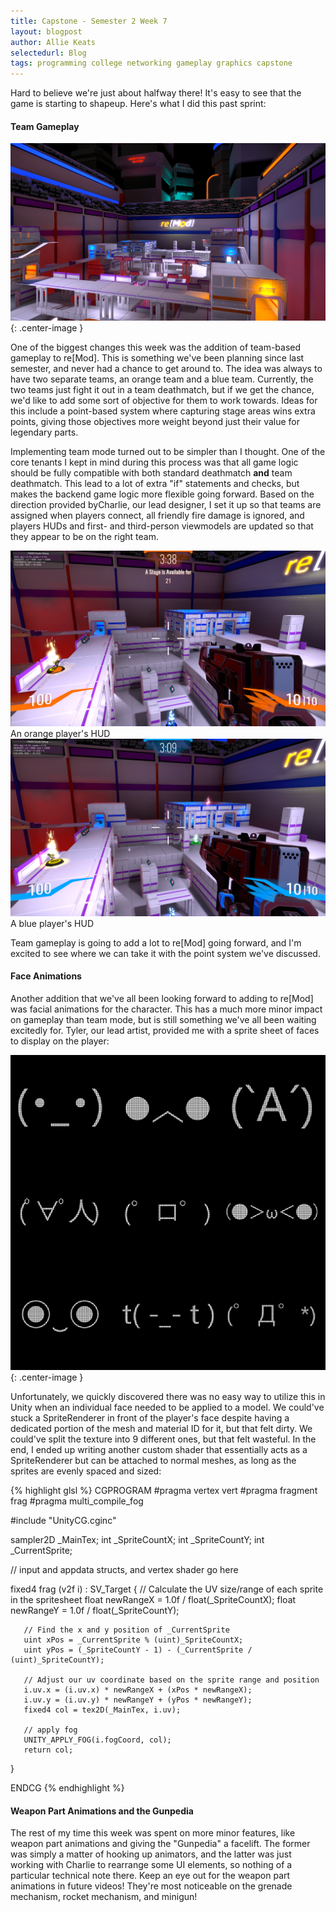 ```yaml
---
title: Capstone - Semester 2 Week 7
layout: blogpost
author: Allie Keats
selectedurl: Blog
tags: programming college networking gameplay graphics capstone
---
```

Hard to believe we're just about halfway there! It's easy to see that the game is starting to shapeup. Here's what I did this past sprint:

<!--more-->

#### Team Gameplay

![New Team-Based Arena Art](/assets/img/blog/capstone/s2w7-newart.png){: .center-image }

One of the biggest changes this week was the addition of team-based gameplay to re[Mod]. This is something we've been planning since last semester, and never had a chance to get around to. The idea was always to have two separate teams, an orange team and a blue team. Currently, the two teams just fight it out in a team deathmatch, but if we get the chance, we'd like to add some sort of objective for them to work towards. Ideas for this include a point-based system where capturing stage areas wins extra points, giving those objectives more weight beyond just their value for legendary parts.

Implementing team mode turned out to be simpler than I thought. One of the core tenants I kept in mind during this process was that all game logic should be fully compatible with both standard deathmatch **and** team deathmatch. This lead to a lot of extra "if" statements and checks, but makes the backend game logic more flexible going forward. Based on the direction provided byCharlie, our lead designer, I set it up so that teams are assigned when players connect, all friendly fire damage is ignored, and players HUDs and first- and third-person viewmodels are updated so that they appear to be on the right team.

<p> <!-- It's just easier to do columns in HTML, as sad as it is to stick this in the middle... -->
<div class="flex flex-wrap">
    <div class="w-full md:w-1/2 mb-6 md:m-0">
        <div>
            <div class="text-center md:pr-4">
                <img class="w-full" src="/assets/img/blog/capstone/s2w7-orange.png">
                <span>An orange player's HUD</span>
            </div>
        </div>
    </div>
    <div class="w-full md:w-1/2">
        <div>
            <div class="text-center md:pl-4">
                <img class="w-full" src="/assets/img/blog/capstone/s2w7-blue.png">
                <div>A blue player's HUD</div>
            </div>
        </div>
    </div>
</div>
</p>

Team gameplay is going to add a lot to re[Mod] going forward, and I'm excited to see where we can take it with the point system we've discussed.

#### Face Animations

Another addition that we've all been looking forward to adding to re[Mod] was facial animations for the character. This has a much more minor impact on gameplay than team mode, but is still something we've all been waiting excitedly for. Tyler, our lead artist, provided me with a sprite sheet of faces to display on the player:

![New Scorecard](/assets/img/blog/capstone/s2w7_botface.png){: .center-image }

Unfortunately, we quickly discovered there was no easy way to utilize this in Unity when an individual face needed to be applied to a model. We could've stuck a SpriteRenderer in front of the player's face despite having a dedicated portion of the mesh and material ID for it, but that felt dirty. We could've split the texture into 9 different ones, but that felt wasteful. In the end, I ended up writing another custom shader that essentially acts as a SpriteRenderer but can be attached to normal meshes, as long as the sprites are evenly spaced and sized:

{% highlight glsl %}
CGPROGRAM
#pragma vertex vert
#pragma fragment frag
#pragma multi_compile_fog

#include "UnityCG.cginc"

sampler2D _MainTex;
int _SpriteCountX;
int _SpriteCountY;
int _CurrentSprite;

// input and appdata structs, and vertex shader go here

fixed4 frag (v2f i) : SV_Target
{
       // Calculate the UV size/range of each sprite in the spritesheet
       float newRangeX = 1.0f / float(_SpriteCountX);
       float newRangeY = 1.0f / float(_SpriteCountY);

       // Find the x and y position of _CurrentSprite
       uint xPos = _CurrentSprite % (uint)_SpriteCountX;
       uint yPos = (_SpriteCountY - 1) - (_CurrentSprite / (uint)_SpriteCountY);

       // Adjust our uv coordinate based on the sprite range and position
       i.uv.x = (i.uv.x) * newRangeX + (xPos * newRangeX);
       i.uv.y = (i.uv.y) * newRangeY + (yPos * newRangeY);
       fixed4 col = tex2D(_MainTex, i.uv);

       // apply fog
       UNITY_APPLY_FOG(i.fogCoord, col);
       return col;
}

ENDCG
{% endhighlight %}

#### Weapon Part Animations and the Gunpedia

The rest of my time this week was spent on more minor features, like weapon part animations and giving the "Gunpedia" a facelift. The former was simply a matter of hooking up animators, and the latter was just working with Charlie to rearrange some UI elements, so nothing of a particular technical note there. Keep an eye out for the weapon part animations in future videos! They're most noticeable on the grenade mechanism, rocket mechanism, and minigun!
